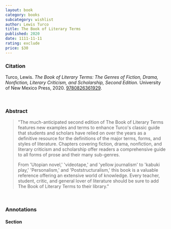 ```yaml
---
layout: book
category: books
subcategory: wishlist
author: Lewis Turco
title: The Book of Literary Terms
published: 2020
date: 1111-11-11
rating: exclude
price: $30
---
```


### Citation

Turco, Lewis. *The Book of Literary Terms: The Genres of Fiction, Drama, Nonfiction, Literary Criticism, and Scholarship, Second Edition.* University of New Mexico Press, 2020. [9780826361929](https://www.unmpress.com/9780826361929/the-book-of-literary-terms/).

<br>

### Abstract

> "The much-anticipated second edition of The Book of Literary Terms features new examples and terms to enhance Turco's classic guide that students and scholars have relied on over the years as a definitive resource for the definitions of the major terms, forms, and styles of literature. Chapters covering fiction, drama, nonfiction, and literary criticism and scholarship offer readers a comprehensive guide to all forms of prose and their many sub-genres.
>
> From 'Utopian novel,' 'videotape,' and 'yellow journalism' to 'kabuki play,' 'Personalism,' and 'Poststructuralism,' this book is a valuable reference offering an extensive world of knowledge. Every teacher, student, critic, and general lover of literature should be sure to add The Book of Literary Terms to their library."

<br>

### Annotations

#### Section

<br>
